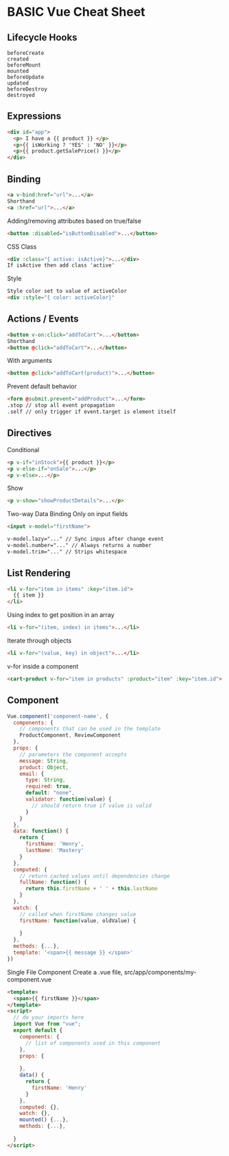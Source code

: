 # BASIC Vue Cheat Sheet

## Lifecycle Hooks
```text
beforeCreate
created
beforeMount
mounted
beforeUpdate
updated
beforeDestroy
destroyed
```

## Expressions
```html
<div id="app">
  <p> I have a {{ product }} </p>
  <p>{{ isWorking ? 'YES' : 'NO' }}</p>
  <p>{{ product.getSalePrice() }}</p>
</div>
```

## Binding
```html
<a v-bind:href="url">...</a>
Shorthand
<a :href="url">...</a>
```
Adding/removing attributes based on true/false
```html
<button :disabled="isButtomDisabled">...</button>
```
CSS Class
```html
<div :class="{ active: isActive}">...</div>
If isActive then add class 'active'
```
Style
```html
Style color set to value of activeColor
<div :style="{ color: activeColor}"
```

## Actions / Events
```html
<button v-on:click="addToCart">...</button>
Shorthand
<button @click="addToCart">...</button>
```
With arguments
```html
<button @click="addToCart(product)">...</button>
```
Prevent default behavior
```html
<form @submit.prevent="addProduct">...</form>
.stop // stop all event propagation
.self // only trigger if event.target is element itself
```
    

## Directives
Conditional
```html
<p v-if="inStock">{{ product }}</p>
<p v-else-if="onSale">...</p>
<p v-else>...</p>
```
Show
```html
<p v-show="showProductDetails">...</p>
```
Two-way Data Binding
Only on input fields
```html
<input v-model="firstName">

v-model.lazy="..." // Sync inpus after change event
v-model.number="..." // Always returns a number
v-model.trim="..." // Strips whitespace
```
## List Rendering
```html
<li v-for="item in items" :key="item.id">
  {{ item }}
</li>
```
Using index to get position in an array
```html
<li v-for="(item, index) in items">...</li>
```
Iterate through objects
```html
<li v-for="(value, key) in object">...</li>
```
v-for inside a component
```html
<cart-product v-for="item in products" :product="item" :key="item.id">...</cart-product>
```

## Component
```js
Vue.component('component-name', {
  components: {
    // components that can be used in the template
    ProductComponent, ReviewComponent
  },
  props: {
    // parameters the component accepts
    message: String,
    product: Object,
    email: {
      type: String,
      required: true,
      default: "none",
      validator: function(value) {
        // should return true if value is valid
      }
    }
  },
  data: function() {
    return {
      firstName: 'Henry',
      lastName: 'Mastery'
    }
  },
  computed: {
    // return cached values until dependencies change
    fullName: function() {
      return this.firstName + ' ' + this.lastName
    }
  },
  watch: {
    // called when firstName changes value
    firstName: function(value, oldValue) {
    
    }
  },
  methods: {...},
  template: '<span>{{ message }} </span>'
})
```

Single File Component
Create a .vue file, src/app/components/my-component.vue
```html
<template>
  <span>{{ firstName }}</span> 
</template>
<script>
  // do your imports here
  import Vue from "vue";
  export default {
    components: {
      // list of components used in this component  
    },
    props: {
    
    },
    data() {
      return {
        firstName: 'Henry'
      }
    },
    computed: {},
    watch: {},
    mounted() {...},
    methods: {...},
    
  }
</script>
```

